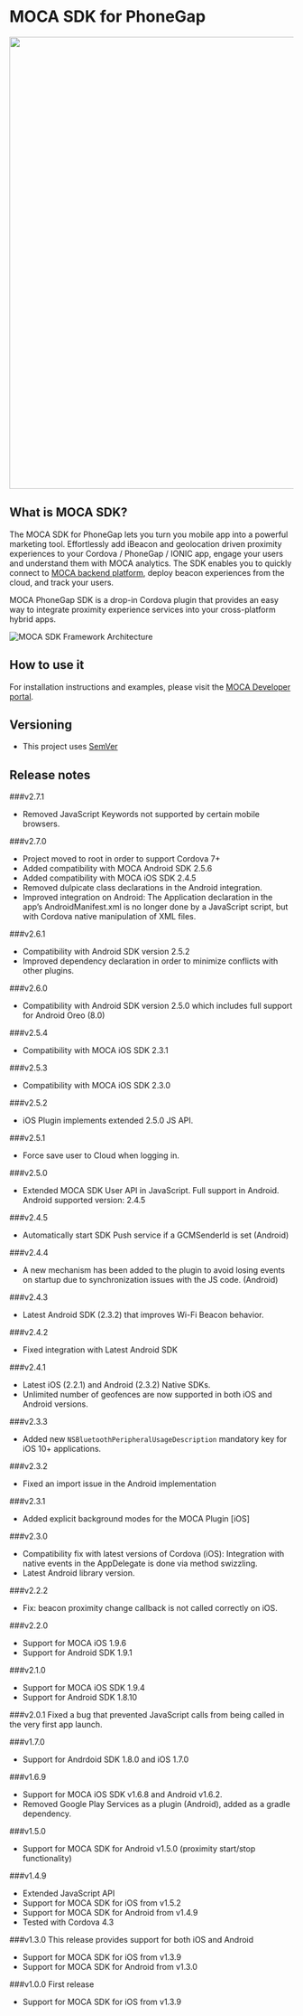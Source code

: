 MOCA SDK for PhoneGap
=====================

<img src="https://github.com/mocaplatform/moca-phonegap-sdk/blob/master/media/phonegap-ios-xl.png" width="800px">

What is MOCA SDK?
-----------------

The MOCA SDK for PhoneGap lets you turn you mobile app into a powerful marketing tool.
Effortlessly add iBeacon and geolocation driven proximity experiences to your Cordova / PhoneGap / IONIC app, engage your users and understand them with MOCA analytics.
The SDK enables you to quickly connect to [MOCA backend platform](http://mocaplatform.com), deploy beacon experiences from the cloud, and track your users.

MOCA PhoneGap SDK is a drop-in Cordova plugin that provides an easy way to integrate proximity experience services into your cross-platform hybrid apps. 

![MOCA SDK Framework Architecture](https://github.com/mocaplatform/moca-ios-sdk/blob/master/Assets/images/moca-proximity.png)

How to use it
-------------

For installation instructions and examples, please visit the [MOCA Developer portal](http://developer.mocaplatform.com/docs/installation).

Versioning
----------------
- This project uses [SemVer](http://semver.org/)

Release notes
-------------

###v2.7.1
- Removed JavaScript Keywords not supported by certain mobile browsers.

###v2.7.0
- Project moved to root in order to support Cordova 7+
- Added compatibility with MOCA Android SDK 2.5.6
- Added compatibility with MOCA iOS SDK 2.4.5
- Removed dulpicate class declarations in the Android integration.
- Improved integration on Android: The Application declaration in the app’s AndroidManifest.xml is no longer done by a JavaScript script, but with Cordova native manipulation of XML files.

###v2.6.1
- Compatibility with Android SDK version 2.5.2 
- Improved dependency declaration in order to minimize conflicts with other plugins.

###v2.6.0
- Compatibility with Android SDK version 2.5.0 which includes full support for Android Oreo (8.0)

###v2.5.4
- Compatibility with MOCA iOS SDK 2.3.1

###v2.5.3
- Compatibility with MOCA iOS SDK 2.3.0

###v2.5.2
- iOS Plugin implements extended 2.5.0 JS API.

###v2.5.1
- Force save user to Cloud when logging in.

###v2.5.0
- Extended MOCA SDK User API in JavaScript. Full support in Android.
Android supported version: 2.4.5

###v2.4.5
- Automatically start SDK Push service if a GCMSenderId is set (Android)

###v2.4.4
- A new mechanism has been added to the plugin to avoid losing events on startup due to synchronization issues with the JS code. (Android)

###v2.4.3
- Latest Android SDK (2.3.2) that improves Wi-Fi Beacon behavior.

###v2.4.2
- Fixed integration with Latest Android SDK

###v2.4.1
- Latest iOS (2.2.1) and Android (2.3.2) Native SDKs.
- Unlimited number of geofences are now supported in both iOS and Android versions. 

###v2.3.3
- Added new `NSBluetoothPeripheralUsageDescription` mandatory key for iOS 10+ applications.

###v2.3.2
- Fixed an import issue in the Android implementation

###v2.3.1
- Added explicit background modes for the MOCA Plugin [iOS]

###v2.3.0
- Compatibility fix with latest versions of Cordova (iOS): Integration with native events in the AppDelegate is done via method swizzling.
- Latest Android library version.

###v2.2.2
- Fix: beacon proximity change callback is not called correctly on iOS.

###v2.2.0
- Support for MOCA iOS 1.9.6
- Support for Android SDK 1.9.1

###v2.1.0

- Support for MOCA iOS SDK 1.9.4
- Support for Android SDK 1.8.10 

###v2.0.1
Fixed a bug that prevented JavaScript calls from being called in the very first app launch.

###v1.7.0
- Support for Andrdoid SDK 1.8.0 and iOS 1.7.0

###v1.6.9
- Support for MOCA iOS SDK v1.6.8 and Android v1.6.2.
- Removed Google Play Services as a plugin (Android), added as a gradle dependency.

###v1.5.0
- Support for MOCA SDK for Android v1.5.0 (proximity start/stop functionality)

###v1.4.9
- Extended JavaScript API
- Support for MOCA SDK for iOS from v1.5.2
- Support for MOCA SDK for Android from v1.4.9
- Tested with Cordova 4.3

###v1.3.0
This release provides support for both iOS and Android
- Support for MOCA SDK for iOS from v1.3.9
- Support for MOCA SDK for Android from v1.3.0

###v1.0.0
First release
- Support for MOCA SDK for iOS from v1.3.9
